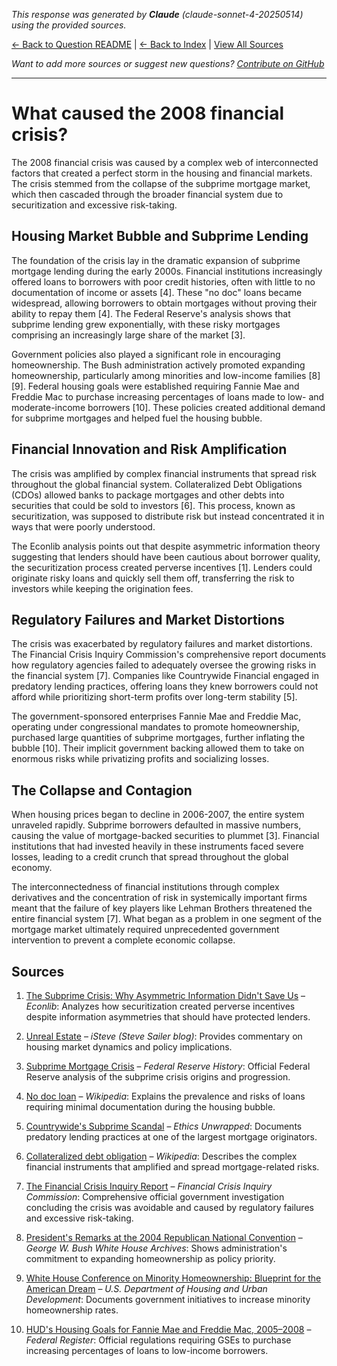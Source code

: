<!-- 
Generated by: claude
Model: claude-sonnet-4-20250514
Prompt type: sources
Generated at: 2025-06-13T11:14:21.065925
-->

*This response was generated by **Claude** (claude-sonnet-4-20250514) using the provided sources.*

[← Back to Question README](README.md) | [← Back to Index](../README.md) | [View All Sources](../allsources.md)

*Want to add more sources or suggest new questions? [Contribute on GitHub](https://github.com/justinwest/SuggestedSources)*

---

# What caused the 2008 financial crisis?

The 2008 financial crisis was caused by a complex web of interconnected factors that created a perfect storm in the housing and financial markets. The crisis stemmed from the collapse of the subprime mortgage market, which then cascaded through the broader financial system due to securitization and excessive risk-taking.

## Housing Market Bubble and Subprime Lending

The foundation of the crisis lay in the dramatic expansion of subprime mortgage lending during the early 2000s. Financial institutions increasingly offered loans to borrowers with poor credit histories, often with little to no documentation of income or assets [4]. These "no doc" loans became widespread, allowing borrowers to obtain mortgages without proving their ability to repay them [4]. The Federal Reserve's analysis shows that subprime lending grew exponentially, with these risky mortgages comprising an increasingly large share of the market [3].

Government policies also played a significant role in encouraging homeownership. The Bush administration actively promoted expanding homeownership, particularly among minorities and low-income families [8][9]. Federal housing goals were established requiring Fannie Mae and Freddie Mac to purchase increasing percentages of loans made to low- and moderate-income borrowers [10]. These policies created additional demand for subprime mortgages and helped fuel the housing bubble.

## Financial Innovation and Risk Amplification

The crisis was amplified by complex financial instruments that spread risk throughout the global financial system. Collateralized Debt Obligations (CDOs) allowed banks to package mortgages and other debts into securities that could be sold to investors [6]. This process, known as securitization, was supposed to distribute risk but instead concentrated it in ways that were poorly understood.

The Econlib analysis points out that despite asymmetric information theory suggesting that lenders should have been cautious about borrower quality, the securitization process created perverse incentives [1]. Lenders could originate risky loans and quickly sell them off, transferring the risk to investors while keeping the origination fees.

## Regulatory Failures and Market Distortions

The crisis was exacerbated by regulatory failures and market distortions. The Financial Crisis Inquiry Commission's comprehensive report documents how regulatory agencies failed to adequately oversee the growing risks in the financial system [7]. Companies like Countrywide Financial engaged in predatory lending practices, offering loans they knew borrowers could not afford while prioritizing short-term profits over long-term stability [5].

The government-sponsored enterprises Fannie Mae and Freddie Mac, operating under congressional mandates to promote homeownership, purchased large quantities of subprime mortgages, further inflating the bubble [10]. Their implicit government backing allowed them to take on enormous risks while privatizing profits and socializing losses.

## The Collapse and Contagion

When housing prices began to decline in 2006-2007, the entire system unraveled rapidly. Subprime borrowers defaulted in massive numbers, causing the value of mortgage-backed securities to plummet [3]. Financial institutions that had invested heavily in these instruments faced severe losses, leading to a credit crunch that spread throughout the global economy.

The interconnectedness of financial institutions through complex derivatives and the concentration of risk in systemically important firms meant that the failure of key players like Lehman Brothers threatened the entire financial system [7]. What began as a problem in one segment of the mortgage market ultimately required unprecedented government intervention to prevent a complete economic collapse.

## Sources

1. [The Subprime Crisis: Why Asymmetric Information Didn't Save Us](https://www.econlib.org/archives/2013/05/the_subprime_cr.html) – *Econlib*: Analyzes how securitization created perverse incentives despite information asymmetries that should have protected lenders.

2. [Unreal Estate](https://isteve.blogspot.com/2010/03/unreal-estate.html) – *iSteve (Steve Sailer blog)*: Provides commentary on housing market dynamics and policy implications.

3. [Subprime Mortgage Crisis](https://www.federalreservehistory.org/essays/subprime-mortgage-crisis) – *Federal Reserve History*: Official Federal Reserve analysis of the subprime crisis origins and progression.

4. [No doc loan](https://en.wikipedia.org/wiki/No_doc_loan) – *Wikipedia*: Explains the prevalence and risks of loans requiring minimal documentation during the housing bubble.

5. [Countrywide's Subprime Scandal](https://ethicsunwrapped.utexas.edu/video/countrywides-subprime-scandal) – *Ethics Unwrapped*: Documents predatory lending practices at one of the largest mortgage originators.

6. [Collateralized debt obligation](https://en.wikipedia.org/wiki/Collateralized_debt_obligation) – *Wikipedia*: Describes the complex financial instruments that amplified and spread mortgage-related risks.

7. [The Financial Crisis Inquiry Report](https://www.govinfo.gov/content/pkg/GPO-FCIC/pdf/GPO-FCIC.pdf) – *Financial Crisis Inquiry Commission*: Comprehensive official government investigation concluding the crisis was avoidable and caused by regulatory failures and excessive risk-taking.

8. [President's Remarks at the 2004 Republican National Convention](https://georgewbush-whitehouse.archives.gov/news/releases/2004/09/20040902-2.html) – *George W. Bush White House Archives*: Shows administration's commitment to expanding homeownership as policy priority.

9. [White House Conference on Minority Homeownership: Blueprint for the American Dream](https://archives.hud.gov/initiatives/blueprint/) – *U.S. Department of Housing and Urban Development*: Documents government initiatives to increase minority homeownership rates.

10. [HUD's Housing Goals for Fannie Mae and Freddie Mac, 2005–2008](https://www.federalregister.gov/documents/2004/11/02/04-24101/huds-housing-goals-for-the-federal-national-mortgage-association-fannie-mae-and-the-federal-home) – *Federal Register*: Official regulations requiring GSEs to purchase increasing percentages of loans to low-income borrowers.